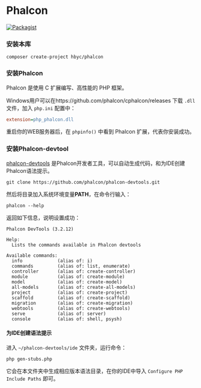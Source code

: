 # Phalcon

[![Packagist](https://img.shields.io/packagist/v/hbyc/phalcon.svg?style=flat-square)](https://packagist.org/packages/hbyc/phalcon)

### 安装本库
```shell
composer create-project hbyc/phalcon
```

### 安装Phalcon
Phalcon 是使用 C 扩展编写、高性能的 PHP 框架。

Windows用户可以在https://github.com/phalcon/cphalcon/releases 下载 `.dll` 文件，加入 `php.ini` 配置中：
```ini
extension=php_phalcon.dll
```
重启你的WEB服务器后，在 `phpinfo()` 中看到 Phalcon 扩展，代表你安装成功。

### 安装Phalcon-devtool
[phalcon-devtools](https://github.com/phalcon/phalcon-devtools) 是Phalcon开发者工具，可以自动生成代码，和为IDE创建Phalcon语法提示。
```shell
git clone https://github.com/phalcon/phalcon-devtools.git
```

然后将目录加入系统环境变量**PATH**，在命令行输入：
```shell
phalcon --help
```
返回如下信息，说明设置成功：
```shell
Phalcon DevTools (3.2.12)

Help:
  Lists the commands available in Phalcon devtools

Available commands:
  info             (alias of: i)
  commands         (alias of: list, enumerate)
  controller       (alias of: create-controller)
  module           (alias of: create-module)
  model            (alias of: create-model)
  all-models       (alias of: create-all-models)
  project          (alias of: create-project)
  scaffold         (alias of: create-scaffold)
  migration        (alias of: create-migration)
  webtools         (alias of: create-webtools)
  serve            (alias of: server)
  console          (alias of: shell, psysh)
```
#### 为IDE创建语法提示
进入 `~/phalcon-devtools/ide` 文件夹，运行命令：
```shell
php gen-stubs.php
```
它会在本文件夹中生成相应版本语法目录，在你的IDE中导入 `Configure PHP Include Paths` 即可。
